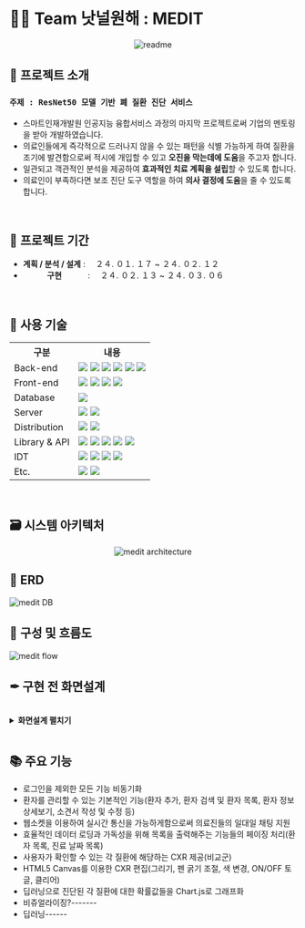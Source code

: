 #  👨‍⚕️ Team 낫널원해 : MEDIT
<div align="center">
  
  ![readme](https://github.com/not-null-i-want/medit/assets/145624456/f6b2a5dd-3d99-49ce-846c-3671ca2894e4)
</div>

## 📑 프로젝트 소개
### `주제 : ResNet50 모델 기반 폐 질환 진단 서비스`
- 스마트인재개발원 인공지능 융합서비스 과정의 마지막 프로젝트로써 기업의 멘토링을 받아 개발하였습니다.
- 의료인들에게 즉각적으로 드러나지 않을 수 있는 패턴을 식별 가능하게 하여 질환을 조기에 발견함으로써 적시에 개입할 수 있고 **오진을 막는데에 도움**을 주고자 합니다.
- 일관되고 객관적인 분석을 제공하여 **효과적인 치료 계획을 설립**할 수 있도록 합니다.
- 의료인이 부족하다면 보조 진단 도구 역할을 하여 **의사 결정에 도움**을 줄 수 있도록 합니다.
<br>

## 📅 프로젝트 기간
- **계획 / 분석 / 설계** : 　２４. ０１. １７ ~ ２４. ０２. １２
- 　　　**구현**　　 　: 　２４. ０２. １３ ~ ２４. ０３. ０６
<br>

## 🔨 사용 기술

<table>
    <tr>
        <th>구분</th>
        <th>내용</th>
    </tr>
    <tr>
        <td>Back-end</td>
        <td>
            <img src="https://img.shields.io/badge/Java-007396?style=for-the-badge&logo=java&logoColor=white"/>
	    <img src="https://img.shields.io/badge/spring-6DB33F?style=for-the-badge&logo=spring&logoColor=white">
            <img src="https://img.shields.io/badge/Spring%20Boot-6DB33F?style=for-the-badge&logo=Spring%20Boot&logoColor=white">
            <img src="https://img.shields.io/badge/Apache%20Maven-C71A36?style=for-the-badge&logo=Apache%20Maven&logoColor=white"/>
            <img src="https://img.shields.io/badge/javascript-F7DF1E?style=for-the-badge&logo=javascript&logoColor=black">
            <img src="https://img.shields.io/badge/Python-3776AB?style=for-the-badge&logo=Python&logoColor=white"/>
        </td>
    </tr>
    <tr>
        <td>Front-end</td>
        <td>
            <img src="https://img.shields.io/badge/html5-E34F26?style=for-the-badge&logo=html5&logoColor=white">
            <img src="https://img.shields.io/badge/css-1572B6?style=for-the-badge&logo=css3&logoColor=white">
            <img src="https://img.shields.io/badge/javascript-F7DF1E?style=for-the-badge&logo=javascript&logoColor=black">
            <img src="https://img.shields.io/badge/Thymeleaf-%23005C0F?style=for-the-badge&logo=Thymeleaf&logoColor=black">
        </td>
    </tr>
    <tr>
        <td>Database</td>
        <td>
            <img src="https://img.shields.io/badge/oracle-F80000?style=for-the-badge&logo=oracle&logoColor=white">
        </td>
    </tr>
    <tr>
        <td>Server</td>
        <td>
            <img src="https://img.shields.io/badge/apache tomcat-F8DC75?style=for-the-badge&logo=apachetomcat&logoColor=white">
            <img src="https://img.shields.io/badge/flask-%23000?style=for-the-badge&logo=flask&logoColor=white">
        </td>
    </tr>
   <tr>
        <td>Distribution</td>
        <td>
            <img src="https://img.shields.io/badge/AWS ec2-FF9900?style=for-the-badge&logo=amazonec2&logoColor=white">
            <img src="https://img.shields.io/badge/AWS s3-569A31?style=for-the-badge&logo=amazons3&logoColor=white">
        </td>
    </tr>
    <tr>
        <td>Library & API</td>
        <td>
            <img src="https://img.shields.io/badge/jquery-0769AD?style=for-the-badge&logo=jquery&logoColor=white">
	    <img src="https://img.shields.io/badge/Spring Data JPA-bcae79?style=for-the-badge&logo=&logoColor=white"/>
            <img src="https://img.shields.io/badge/Canvas-007CE2?style=for-the-badge&logo=Canvs&logoColor=white">
            <img src="https://img.shields.io/badge/chart.js-F5788D?style=for-the-badge&logo=chart.js&logoColor=white">
            <img src="https://img.shields.io/badge/kakaoMap API-FFCD00?style=for-the-badge&logo=kakao&logoColor=white">
        </td>
    </tr>
    <tr>
        <td>IDT</td>
        <td>
            <img src="https://img.shields.io/badge/eclipse-2C2255?style=for-the-badge&logo=eclipseide&logoColor=white">
            <img src="https://img.shields.io/badge/Visual%20Studio%20Code-0078d7?style=for-the-badge&logo=visual-studio-code&logoColor=white"/>
            <img src="https://img.shields.io/badge/SQL Developer-777777?style=for-the-badge&logo=&logoColor=white"/>
            <img src="https://img.shields.io/badge/AWS-%23FF9900?style=for-the-badge&logo=amazon-aws&logoColor=white"/>
        </td>
    </tr>
    <tr>
        <td>Etc.</td>
        <td>
            <img src="https://img.shields.io/badge/git-F05032?style=for-the-badge&logo=git&logoColor=white">
            <img src="https://img.shields.io/badge/github-181717?style=for-the-badge&logo=github&logoColor=white">
        </td>
    </tr>
    
</table>
<br>

## 🗃 시스템 아키텍처
<div align="center">

![medit architecture](https://github.com/not-null-i-want/medit/assets/145624456/08ee4b71-79ff-4f03-ad0b-964f50888527)
 </div>

## 🎫 ERD
![medit DB](https://github.com/not-null-i-want/medit/assets/145624456/27d0f475-2145-46f1-b0d6-8dd9d013117f)
<br>

## 🔌 구성 및 흐름도
![medit flow](https://github.com/not-null-i-want/medit/assets/145624456/332e44a8-a306-4784-806f-f9eeb1879ad7)
<br>

## ✒ 구현 전 화면설계
<br>
<details>
<summary><b>화면설계 펼치기</b></summary>
<div markdown="1">
	
![Login](https://github.com/not-null-i-want/medit/assets/145624456/7303b72c-11eb-4f8d-b59c-b6cf4819d8f9)
![Main](https://github.com/not-null-i-want/medit/assets/145624456/546b4c29-6611-4703-8677-907b247a7b92)
![PatientRegistration](https://github.com/not-null-i-want/medit/assets/145624456/a0d7c99d-4f93-4374-bdf5-3af5939a9c73)
![Diag](https://github.com/not-null-i-want/medit/assets/145624456/ad87a368-89be-4b43-bd15-9910ab414bde)
![Select](https://github.com/not-null-i-want/medit/assets/145624456/ee4ce8db-0c2e-47d6-81ee-572b7cb9bdc0)
![Select2](https://github.com/not-null-i-want/medit/assets/145624456/76bad73e-1dd2-4b4c-bfd3-a05508f651fc)
![Messanger](https://github.com/not-null-i-want/medit/assets/145624456/559060c2-aeda-4077-b5df-b600a4fe5a68)
</div>
</details>
<br>

## 📚 주요 기능
- 로그인을 제외한 모든 기능 비동기화
- 환자를 관리할 수 있는 기본적인 기능(환자 추가, 환자 검색 및 환자 목록, 환자 정보 상세보기, 소견서 작성 및 수정 등)
- 웹소켓을 이용하여 실시간 통신을 가능하게함으로써 의료진들의 일대일 채팅 지원
- 효율적인 데이터 로딩과 가독성을 위해 목록을 출력해주는 기능들의 페이징 처리(환자 목록, 진료 날짜 목록)
- 사용자가 확인할 수 있는 각 질환에 해당하는 CXR 제공(비교군)
- HTML5 Canvas를 이용한 CXR 편집(그리기, 펜 굵기 조절, 색 변경, ON/OFF 토글, 클리어)
- 딥러닝으로 진단된 각 질환에 대한 확률값들을 Chart.js로 그래프화
- 비쥬얼라이징?-------
- 딥러닝------
